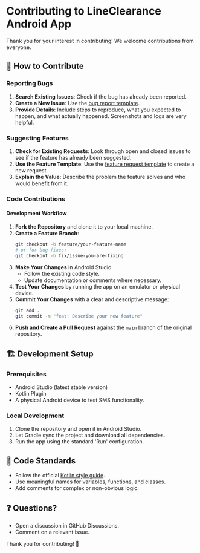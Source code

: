 # Contributing to LineClearance Android App

Thank you for your interest in contributing! We welcome contributions from everyone.

## 🎯 How to Contribute

### Reporting Bugs

1.  **Search Existing Issues**: Check if the bug has already been reported.
2.  **Create a New Issue**: Use the [bug report template](.github/ISSUE_TEMPLATE/bug_report.md).
3.  **Provide Details**: Include steps to reproduce, what you expected to happen, and what actually happened. Screenshots and logs are very helpful.

### Suggesting Features

1.  **Check for Existing Requests**: Look through open and closed issues to see if the feature has already been suggested.
2.  **Use the Feature Template**: Use the [feature request template](.github/ISSUE_TEMPLATE/feature_request.md) to create a new request.
3.  **Explain the Value**: Describe the problem the feature solves and who would benefit from it.

### Code Contributions

#### Development Workflow

1.  **Fork the Repository** and clone it to your local machine.
2.  **Create a Feature Branch**:
    ```bash
    git checkout -b feature/your-feature-name
    # or for bug fixes:
    git checkout -b fix/issue-you-are-fixing
    ```
3.  **Make Your Changes** in Android Studio.
    - Follow the existing code style.
    - Update documentation or comments where necessary.
4.  **Test Your Changes** by running the app on an emulator or physical device.
5.  **Commit Your Changes** with a clear and descriptive message:
    ```bash
    git add .
    git commit -m "feat: Describe your new feature"
    ```
6.  **Push and Create a Pull Request** against the `main` branch of the original repository.

## 🏗️ Development Setup

### Prerequisites
- Android Studio (latest stable version)
- Kotlin Plugin
- A physical Android device to test SMS functionality.

### Local Development

1.  Clone the repository and open it in Android Studio.
2.  Let Gradle sync the project and download all dependencies.
3.  Run the app using the standard 'Run' configuration.

## 📏 Code Standards

- Follow the official [Kotlin style guide](https://kotlinlang.org/docs/coding-conventions.html).
- Use meaningful names for variables, functions, and classes.
- Add comments for complex or non-obvious logic.

## ❓ Questions?

- Open a discussion in GitHub Discussions.
- Comment on a relevant issue.

Thank you for contributing! 🎉
